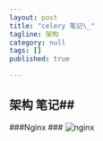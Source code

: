 ```yaml
---
layout: post
title: "celery 笔记\_"
tagline: 架构
category: null
tags: []
published: true

---
```

## 架构 笔记##
###Nginx ###
![nginx](http://www.rowkey.me/images/blog_images/nginx/ngx_arch.jpg)
